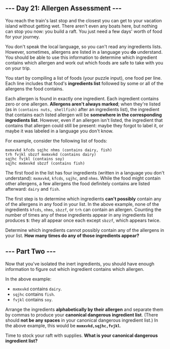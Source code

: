 <article>
<h2>--- Day 21: Allergen Assessment ---</h2>

You reach the train's last stop and the closest you can get to your vacation island without getting wet. There aren't even any boats here, but nothing can stop you now: you build a raft. You just need a few days' worth of food for your journey.

You don't speak the local language, so you can't read any ingredients lists. However, sometimes, allergens are listed in a language you <strong>do</strong> understand. You should be able to use this information to determine which ingredient contains which allergen and work out which foods are safe to take with you on your trip.

You start by compiling a list of foods (your puzzle input), one food per line. Each line includes that food's <strong>ingredients list</strong> followed by some or all of the allergens the food contains.

Each allergen is found in exactly one ingredient. Each ingredient contains zero or one allergen. <strong>Allergens aren't always marked</strong>; when they're listed (as in `(contains nuts, shellfish)` after an ingredients list), the ingredient that contains each listed allergen will be <strong>somewhere in the corresponding ingredients list</strong>. However, even if an allergen isn't listed, the ingredient that contains that allergen could still be present: maybe they forgot to label it, or maybe it was labeled in a language you don't know.

For example, consider the following list of foods:

```
mxmxvkd kfcds sqjhc nhms (contains dairy, fish)
trh fvjkl sbzzf mxmxvkd (contains dairy)
sqjhc fvjkl (contains soy)
sqjhc mxmxvkd sbzzf (contains fish)
```

The first food in the list has four ingredients (written in a language you don't understand): `mxmxvkd`, `kfcds`, `sqjhc`, and `nhms`. While the food might contain other allergens, a few allergens the food definitely contains are listed afterward: `dairy` and `fish`.

The first step is to determine which ingredients <strong>can't possibly</strong> contain any of the allergens in any food in your list. In the above example, none of the ingredients `kfcds`, `nhms`, `sbzzf`, or `trh` can contain an allergen. Counting the number of times any of these ingredients appear in any ingredients list produces <strong>`5`</strong>: they all appear once each except `sbzzf`, which appears twice.

Determine which ingredients cannot possibly contain any of the allergens in your list. <strong>How many times do any of those ingredients appear?</strong>
</article>

<article>
<h2>--- Part Two ---</h2>

Now that you've isolated the inert ingredients, you should have enough information to figure out which ingredient contains which allergen.

In the above example:

* `mxmxvkd` contains `dairy`.
* `sqjhc` contains `fish`.
* `fvjkl` contains `soy`.

Arrange the ingredients <strong>alphabetically by their allergen</strong> and separate them by commas to produce your <strong>canonical dangerous ingredient list</strong>. (There should <strong>not be any spaces</strong> in your canonical dangerous ingredient list.) In the above example, this would be <strong>`mxmxvkd,sqjhc,fvjkl`</strong>.

Time to stock your raft with supplies. <strong>What is your canonical dangerous ingredient list?</strong>
</article>
